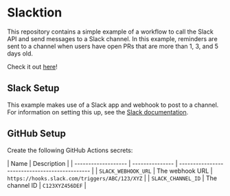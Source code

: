 # Slacktion

This repository contains a simple example of a workflow to call the Slack API
and send messages to a Slack channel. In this example, reminders are sent to a
channel when users have open PRs that are more than 1, 3, and 5 days old.

Check it out [here](.github/workflows/slacktion.yml)!

## Slack Setup

This example makes use of a Slack app and webhook to post to a channel. For
information on setting this up, see the
[Slack documentation](https://slack.com/help/articles/13345326945043-Build-apps-with-Slacks-developer-tools).

## GitHub Setup

Create the following GitHub Actions secrets:

| Name                | Description     |
| ------------------- | --------------- | ---------------------------------------------- |
| `SLACK_WEBHOOK_URL` | The webhook URL | `https://hooks.slack.com/triggers/ABC/123/XYZ` |
| `SLACK_CHANNEL_ID`  | The channel ID  | `C123XYZ456DEF`                                |
